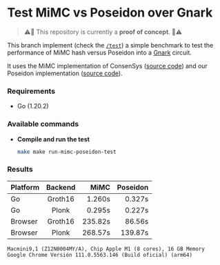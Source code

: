 # Test MiMC vs Poseidon over Gnark

> ⚠️🚧 This repository is currently a **proof of concept**. 🚧⚠️


This branch implement (check the [`/test`](./test)) a simple benchmark to test the performance of MiMC hash versus Poseidon into a [Gnark](https://github.com/ConsenSys/gnark) circuit.

It uses the MiMC implementation of ConsenSys ([source code](https://github.com/ConsenSys/gnark/blob/master/std/hash/mimc/mimc.go)) and our Poseidon implementation ([source code](./std/hash/poseidon/poseidon.go)).


### Requirements
* Go (1.20.2)

### Available commands
* **Compile and run the test**
  ```sh
  make make run-mimc-poseidon-test
  ```

### Results

| Platform | Backend | MiMC | Poseidon |
|:---|:---:|---:|---:|
| Go | Groth16 | 1.260s | 0.327s |
| Go | Plonk | 0.295s | 0.227s |
| Browser | Groth16 | 235.82s | 86.56s |
| Browser | Plonk | 268.57s | 139.87s |

```
Macmini9,1 (Z12N0004MY/A), Chip Apple M1 (8 cores), 16 GB Memory
Google Chrome Versión 111.0.5563.146 (Build oficial) (arm64)
```
